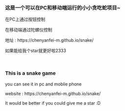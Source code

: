 <h3>这是一个可以在PC和移动端运行的小小贪吃蛇项目~</h3>
<p>在PC上通过按钮控制</p>
<p>在移动端通过陀螺仪控制</p>
<p>地址 : https://chenyanfei-m.github.io/snake/</p>
<p>如果能给我个star就更好啦2333</p>
<br>
<h3>This is a snake game</h3>
<p>you can see it in pc and moblie phone</p>
<p>website : https://chenyanfei-m.github.io/snake/</p>
<p>It would be better if you could give me a star :D</p>
